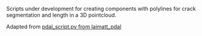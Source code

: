 Scripts under development for creating components with polylines for crack segmentation and length in a 3D pointcloud.

Adapted from [pdal_script.py from laimatt_pdal](https://github.com/CCNYRoboticsLab/laimatt_pdal)